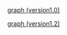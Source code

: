 [graph (version1.0)](https://shomozon.github.io/jar)

[graph (version1.2)](https://shomozon.github.io/jar)
